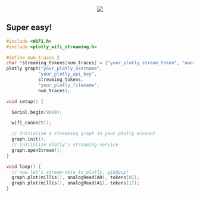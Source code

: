 <p align="center">
<a href="http://vimeo.com/89003132">
<img src="http://new.tinygrab.com/c751bc2ee24505ea0425b28e9c8f2d1f8aa81ad395.png" />
</a>
</p>



## Super easy!

```C
#include <WiFi.h>
#include <plotly_wifi_streaming.h>

#define num_traces 2
char *streaming_tokens[num_traces] = {"your_plotly_stream_token", "another_plotly_stream_token"};
plotly graph("your_plotly_username", 
            "your_plotly_api_key", 
            streaming_tokens, 
            "your_plotly_filename", 
            num_traces);

void setup() {

  Serial.begin(9600);

  wifi_connect();

  // Initialize a streaming graph in your plotly account
  graph.init();
  // Initialize plotly's streaming service
  graph.openStream(); 
}

void loop() {
  // now let's stream-data to plotly, giddyup!
  graph.plot(millis(), analogRead(A0), tokens[0]);
  graph.plot(millis(), analogRead(A1), tokens[1]);
}
```
